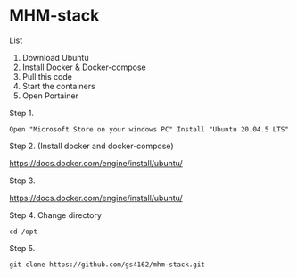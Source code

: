 
# MHM-stack 

List

1. Download Ubuntu
2. Install Docker & Docker-compose
3. Pull this code
4. Start the containers
5. Open Portainer

Step 1.

```
Open "Microsoft Store on your windows PC" Install "Ubuntu 20.04.5 LTS"
```

Step 2. (Install docker and docker-compose) 
 
https://docs.docker.com/engine/install/ubuntu/

Step 3. 

https://docs.docker.com/engine/install/ubuntu/


Step 4. Change directory 

```
cd /opt
```


Step 5.

```
git clone https://github.com/gs4162/mhm-stack.git
```
